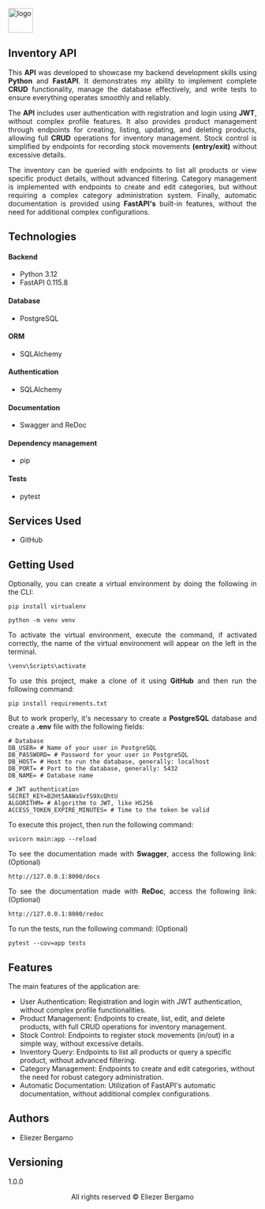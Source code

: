 <img src="https://github.com/user-attachments/assets/f8d542d9-72a7-4031-8563-0c41549973b3" alt="logo" width="50"/>

<section>
  <div>
    <h1>Inventory API</h1>
    <p align="justify">
      This <b>API</b> was developed to showcase my backend development skills using
      <b>Python</b> and <b>FastAPI</b>. It demonstrates my ability to implement
      complete <b>CRUD</b> functionality, manage the database effectively, and write
      tests to ensure everything operates smoothly and reliably.
    </p>
    <p  align="justify">
      The <b>API</b> includes user authentication with registration and login using <b>JWT</b>,
      without complex profile features. It also provides product management through
      endpoints for creating, listing, updating, and deleting products, allowing full
      <b>CRUD</b> operations for inventory management. Stock control is simplified by endpoints
      for recording stock movements <b>(entry/exit)</b> without excessive details.
    </p>
    <p align="justify">
      The inventory can be queried with endpoints to list all products or view specific
      product details, without advanced filtering. Category management is implemented
      with endpoints to create and edit categories, but without requiring a complex
      category administration system. Finally, automatic documentation is provided using
      <b>FastAPI's</b> built-in features, without the need for additional complex configurations.
    </p>
  </div>

  <div>
    <h2>Technologies</h2>
    <h4>Backend</h4>
    <ul>
      <li>Python 3.12</li>
      <li>FastAPI 0.115.8</li>
    </ul>
    <h4>Database</h4>
    <ul>
      <li>PostgreSQL</li>
    </ul>
    <h4>ORM</h4>
    <ul>
      <li>SQLAlchemy</li>
    </ul>
    <h4>Authentication</h4>
    <ul>
      <li>SQLAlchemy</li>
    </ul>
    <h4>Documentation</h4>
    <ul>
      <li>Swagger and ReDoc</li>
    </ul>
    <h4>Dependency management</h4>
    <ul>
      <li>pip</li>
    </ul>
    <h4>Tests</h4>
    <ul>
      <li>pytest</li>
    </ul>
  </div>

  <div>
    <h2>Services Used</h2>
    <ul>
      <li>GitHub</li>
    </ul>
  </div>

  <div>
    <h2>Getting Used</h2>
  <p align="justify">
    Optionally, you can create a virtual environment by doing the following in the CLI:

  ```
  pip install virtualenv
  ```

  ```
  python -m venv venv
  ```
  </p>

  <p align="justify">
    To activate the virtual environment, execute the command, if activated correctly,
    the name of the virtual environment will appear on the left in the terminal.

  ```
  \venv\Scripts\activate
  ```
  </p>

  <p align="justify">
    To use this project, make a clone of it using <b>GitHub</b> and then run the following command:

  ```
  pip install requirements.txt
  ```
  </p>

  <p align="justify">
    But to work properly, it's necessary to create a <b>PostgreSQL</b> database and create a <b>.env</b> file
    with the following fields:

  ```
  # Database
  DB_USER= # Name of your user in PostgreSQL
  DB_PASSWORD= # Password for your user in PostgreSQL
  DB_HOST= # Host to run the database, generally: localhost
  DB_PORT= # Port to the database, generally: 5432
  DB_NAME= # Database name
  
  # JWT authentication
  SECRET_KEY=B2Ht5AAWaSvfS9XcQhtU
  ALGORITHM= # Algorithm to JWT, like HS256
  ACCESS_TOKEN_EXPIRE_MINUTES= # Time to the token be valid
  ```
  </p>

  <p align="justify">
    To execute this project, then run the following command:

  ```
  uvicorn main:app --reload
  ```
  </p>

  <p align="justify">
    To see the documentation made with <b>Swagger</b>, access the following link: (Optional)

  ```
  http://127.0.0.1:8000/docs
  ```
  </p>

  <p align="justify">
    To see the documentation made with <b>ReDoc</b>, access the following link: (Optional)

  ```
  http://127.0.0.1:8000/redoc
  ```
  </p>

  <p align="justify">
    To run the tests, run the following command: (Optional)

  ```
  pytest --cov=app tests
  ```
  </p>
  </div>

  <div>
    <h2>Features</h2>
    <p>The main features of the application are:</p>
    <ul>
      <li>User Authentication: Registration and login with JWT authentication, without complex profile functionalities.</li>
      <li>Product Management: Endpoints to create, list, edit, and delete products, with full CRUD operations for inventory management.</li>
      <li>Stock Control: Endpoints to register stock movements (in/out) in a simple way, without excessive details.</li>
      <li>Inventory Query: Endpoints to list all products or query a specific product, without advanced filtering.</li>
      <li>Category Management: Endpoints to create and edit categories, without the need for robust category administration.</li>
      <li>Automatic Documentation: Utilization of FastAPI's automatic documentation, without additional complex configurations.</li>
    </ul>
</div>

  <div>
    <h2>Authors</h2>
    <ul>
      <li>
        Eliezer Bergamo
      </li>
    </ul>
  </div>

  <div>
    <h2>Versioning</h2>
    <p>1.0.0</p>
  </div>

  <footer>
    <p align="center">All rights reserved &copy Eliezer Bergamo</p>
  </footer>
</section>
